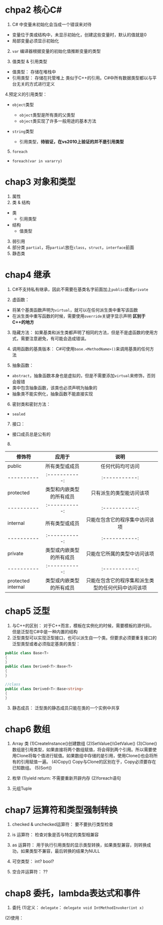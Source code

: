 # chpa2 核心C#
  1. C# 中变量未初始化会当成一个错误来对待
  - 变量位于类或结构中，未显示初始化，创建这些变量时，默认的值就是0
  - 局部变量必须显示初始化
  
  2. `var`
  编译器根据变量的初始化值推断变量的类型
  
  3. 值类型 & 引用类型
  - 值类型： 存储在堆栈中
  - 引用类型： 存储在托管堆上
  类似于C++的引用。C#中所有数据类型都以与平台无关的方式进行定义
  
  4.预定义的引用类型：
  - `object`类型
    - `object`类型是所有类的父类型
    - `object`类实现了许多一般用途的基本方法
    
  - `string`类型
    - 引用类型，**待验证，在vs2010上验证的并不是引用类型**
  
  5. `foreach`
  - `foreach(var in vararry)`

# chap3 对象和类型
1. 属性
2. 类 & 结构
  - 类
    - 引用类型
  - 结构
    - 值类型
3. 弱引用
4. 部分类
  `partial`，将`partial`放在`class`，`struct`，`interface`前面
5. 静态类

# chap4 继承
1.  C#不支持私有继承，因此不需要在基类名字前面加上`public`或者`private`

2.  虚函数：
  - 将某个基类函数声明为`virtual`，就可以在任何派生类中重写该函数
  - 在派生类中重写函数的时候，需要使用`override`关键字显示声明     **区别于C++的地方**

3.  隐藏方法：
  如果基类和派生类都声明了相同的方法，但是不是虚函数的使用方式，需要注意避免，有可能会造成错误。

4.  调用函数的基类版本：
  C#可使用`base.<MethodName>()`来调用基类的任何方法
  
5.  抽象函数：
  - `abstract`，抽象函数本身也是虚拟的，但是不需要添加`virtual`来修饰，否则会报错
  - 类中包含抽象函数，该类也必须声明为抽象的
  - 抽象类不能实例化，抽象函数不能直接实现

6.  密封类和密封方法：
  - `sealed`

7.  接口：
  - 接口成员总是公有的

8. 
| 修饰符      | 应用于     | 说明     |
| ---------- | :-----------:  | :-----------: |
| public     | 所有类型或成员     | 任何代码均可访问     |
| ---------- | :-----------:  | :-----------: |
| protected     |类型和内嵌类型的所有成员     | 只有派生的类型能访问该项     |
| ---------- | :-----------:  | :-----------: |
| internal     | 所有类型或成员     | 只能在包含它的程序集中访问该项     |
| ---------- | :-----------:  | :-----------: |
| private     | 类型或内嵌类型的所有成员     | 只能在它所属的类型中访问该项     |
| ---------- | :-----------:  | :-----------: |
| protected internal     | 类型或内嵌类型的所有成员     | 只能在包含它的程序集和派生类型的任何代码中访问该项     |

# chap5 泛型
1. 与C++的区别：
  对于C++而言，模板在实例化的时候，需要模板的源代码，但是泛型在C#中是一种内置的结构
2. 泛型类型可以实现泛型接口，也可以派生自一个类。但要求必须要重复接口的泛型类型或者必须指定基类的类型：
```C#
public class Base<T>
{
}
public class Derived<T>:Base<T>
{
}

//class
public class Derived<T>:Base<string>
{
}
```
3. 静态成员：
 泛型类的静态成员只能在类的一个实例中共享
 
 # chap6 数组
 1. Array 类
  (1)CreateInstance()创建数组
  (2)SetValue()\GetValue()
  (3)Clone()
    数组是引用类型，如果直接将两个数组赋值，将会得到两个引用。所以需要使用Clone将每个值进行赋值。如果数组中存储的是引用，使用Clone()也会将所有的引用赋值一遍。
  (4)Copy()
      Copy与Clone的区别在于，Copy必须要存在已知数组。
  (5)Sort()
  
2. 枚举
  (1)yield return:
    不需要重新开辟内存
  (2)foreach语句

3. 元组Tuple

# chap7 运算符和类型强制转换
1. checked & unchecked运算符：
  要不要执行类型检查
  
2. is 运算符：
  检查对象是否与特定的类型相兼容
  
3. as 运算符：
  用于执行引用类型的显示类型转换，如果类型兼容，则转换成功，如果类型不兼容，最后转换的结果为NULL
  
4. 可空类型：
  int?  bool?
  
5. 空合并运算符：
  ??
  
# chap8 委托，lambda表达式和事件
1. 委托
(1)定义：
  `delegate`： `delegate void IntMethodInvoker(int x)`
  
(2)使用：
  




 
